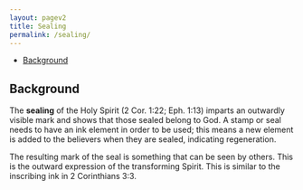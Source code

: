 ```yaml
---
layout: pagev2
title: Sealing
permalink: /sealing/
---
```

- [Background](#background)

## Background

The **sealing** of the Holy Spirit (2 Cor. 1:22; Eph. 1:13) imparts an outwardly visible mark and shows that those sealed belong to God. A stamp or seal needs to have an ink element in order to be used; this means a new element is added to the believers when they are sealed, indicating regeneration. 

The resulting mark of the seal is something that can be seen by others. This is the outward expression of the transforming Spirit. This is similar to the inscribing ink in 2 Corinthians 3:3.